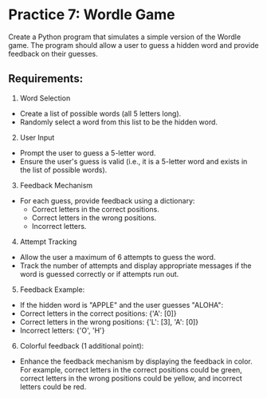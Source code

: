 # Practice 7: Wordle Game

Create a Python program that simulates a simple version of the Wordle game. The program should allow a user to guess a
hidden word and provide feedback on their guesses.

## Requirements:
1. Word Selection
- Create a list of possible words (all 5 letters long).
- Randomly select a word from this list to be the hidden word.

2. User Input
- Prompt the user to guess a 5-letter word.
- Ensure the user's guess is valid (i.e., it is a 5-letter word and exists in the list of possible words).

3. Feedback Mechanism
- For each guess, provide feedback using a dictionary:
  - Correct letters in the correct positions.
  - Correct letters in the wrong positions.
  - Incorrect letters.

4. Attempt Tracking
- Allow the user a maximum of 6 attempts to guess the word.
- Track the number of attempts and display appropriate messages if the word is guessed correctly or if attempts run out.

5. Feedback Example:
- If the hidden word is "APPLE" and the user guesses "ALOHA":
- Correct letters in the correct positions: {'A': [0]}
- Correct letters in the wrong positions: {'L': [3], 'A': [0]}
- Incorrect letters: {'O', 'H'}

6. Colorful feedback (1 additional point):
- Enhance the feedback mechanism by displaying the feedback in color. For example, correct letters in the correct
  positions could be green, correct letters in the wrong positions could be yellow, and incorrect letters could be red.
